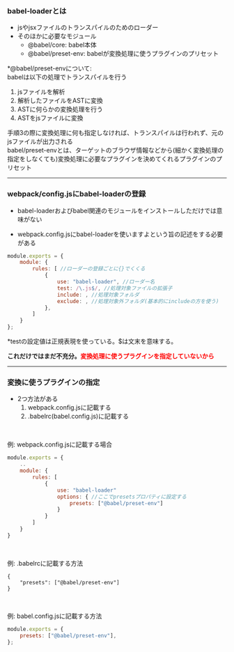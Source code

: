 ### babel-loaderとは

- jsやjsxファイルのトランスパイルのためのローダー
- そのほかに必要なモジュール
    - @babel/core: babel本体
    - @babel/preset-env: babelが変換処理に使うプラグインのプリセット

*@babel/preset-envについて:  
babelは以下の処理でトランスパイルを行う
1. jsファイルを解析
2. 解析したファイルをASTに変換
3. ASTに何らかの変換処理を行う
4. ASTをjsファイルに変換  

手順3の際に変換処理に何も指定しなければ、トランスパイルは行われず、元のjsファイルが出力される  
babel/preset-envとは、ターゲットのブラウザ情報などから(細かく変換処理の指定をしなくても)変換処理に必要なプラグインを決めてくれるプラグインのプリセット

---

### webpack/config.jsにbabel-loaderの登録

- babel-loaderおよびbabel関連のモジュールをインストールしただけでは意味がない

- webpack.config.jsにbabel-loaderを使いますよという旨の記述をする必要がある

```js
module.exports = {
    module: {
        rules: [ //ローダーの登録ごとに{}でくくる
            {
                use: "babel-loader", //ローダー名
                test: /\.js$/, //処理対象ファイルの拡張子
                include: , //処理対象フォルダ
                exclude: , //処理対象外フォルダ(基本的にincludeの方を使う)
            },
        ]
    }
};
```
*testの設定値は正規表現を使っている。$は文末を意味する。

**これだけではまだ不充分。<font color="red">変換処理に使うプラグインを指定していないから</font>**

---

### 変換に使うプラグインの指定

- 2つ方法がある
    1. webpack.config.jsに記載する
    2. .babelrc(babel.config.js)に記載する

<br>

例: webpack.config.jsに記載する場合
```js
module.exports = {
    ..
    module: {
        rules: [
            {
                use: "babel-loader"
                options: { //ここでpresetsプロパティに設定する
                    presets: ["@babel/preset-env"]
                }
            }
        ]
    }
}
```

<br>

例: .babelrcに記載する方法
```
{
    "presets": ["@babel/preset-env"]
}
```

<br>

例: babel.config.jsに記載する方法
```js
module.exports = {
    presets: ["@babel/preset-env"],
};
```